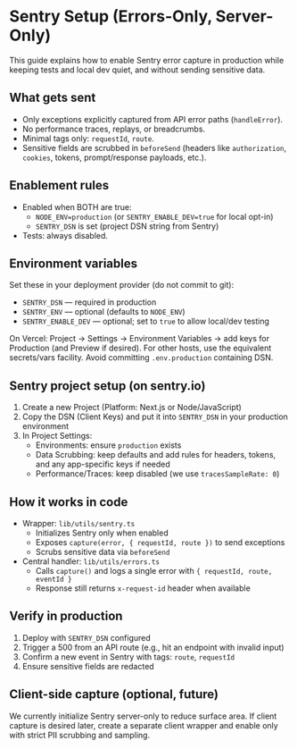 # Sentry Setup (Errors-Only, Server-Only)

This guide explains how to enable Sentry error capture in production while keeping tests and local dev quiet, and without sending sensitive data.

## What gets sent

- Only exceptions explicitly captured from API error paths (`handleError`).
- No performance traces, replays, or breadcrumbs.
- Minimal tags only: `requestId`, `route`.
- Sensitive fields are scrubbed in `beforeSend` (headers like `authorization`, `cookies`, tokens, prompt/response payloads, etc.).

## Enablement rules

- Enabled when BOTH are true:
  - `NODE_ENV=production` (or `SENTRY_ENABLE_DEV=true` for local opt-in)
  - `SENTRY_DSN` is set (project DSN string from Sentry)
- Tests: always disabled.

## Environment variables

Set these in your deployment provider (do not commit to git):

- `SENTRY_DSN` — required in production
- `SENTRY_ENV` — optional (defaults to `NODE_ENV`)
- `SENTRY_ENABLE_DEV` — optional; set to `true` to allow local/dev testing

On Vercel: Project → Settings → Environment Variables → add keys for Production (and Preview if desired). For other hosts, use the equivalent secrets/vars facility. Avoid committing `.env.production` containing DSN.

## Sentry project setup (on sentry.io)

1. Create a new Project (Platform: Next.js or Node/JavaScript)
2. Copy the DSN (Client Keys) and put it into `SENTRY_DSN` in your production environment
3. In Project Settings:
   - Environments: ensure `production` exists
   - Data Scrubbing: keep defaults and add rules for headers, tokens, and any app-specific keys if needed
   - Performance/Traces: keep disabled (we use `tracesSampleRate: 0`)

## How it works in code

- Wrapper: `lib/utils/sentry.ts`
  - Initializes Sentry only when enabled
  - Exposes `capture(error, { requestId, route })` to send exceptions
  - Scrubs sensitive data via `beforeSend`
- Central handler: `lib/utils/errors.ts`
  - Calls `capture()` and logs a single error with `{ requestId, route, eventId }`
  - Response still returns `x-request-id` header when available

## Verify in production

1. Deploy with `SENTRY_DSN` configured
2. Trigger a 500 from an API route (e.g., hit an endpoint with invalid input)
3. Confirm a new event in Sentry with tags: `route`, `requestId`
4. Ensure sensitive fields are redacted

## Client-side capture (optional, future)

We currently initialize Sentry server-only to reduce surface area. If client capture is desired later, create a separate client wrapper and enable only with strict PII scrubbing and sampling.
